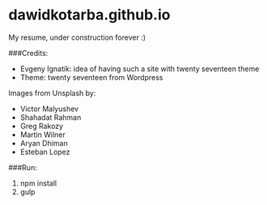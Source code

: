 # dawidkotarba.github.io

My resume, under construction forever :)

###Credits:
- Evgeny Ignatik: idea of having such a site with twenty seventeen theme
- Theme: twenty seventeen from Wordpress

Images from Unsplash by:
- Victor Malyushev
- Shahadat Rahman
- Greg Rakozy
- Martin Wilner
- Aryan Dhiman
- Esteban Lopez

###Run:
1. npm install
2. gulp